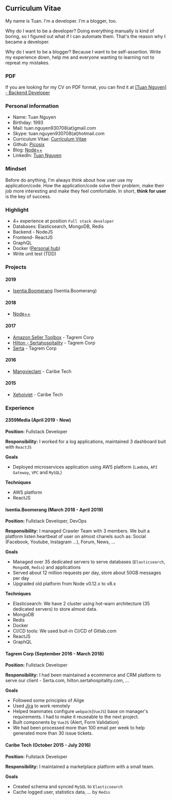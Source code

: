 ## Curriculum Vitae

My name is Tuan. I'm a developer. I'm a blogger, too.

Why do I want to be a developer? Doing everything manually is kind of boring, so I figured out what if I can automate them. That's the reason why I became a developer.

Why do I want to be a blogger? Because I want to be self-assertion. Write my experience down, help me and everyone wanting to learning not to repreat my mistakes.

### PDF

If you are looking for my CV on PDF format, you can find it at [[Tuan Nguyen] - Backend Developer](./%5BTuan%20Nguyen%5D%20-%20Backend%20Developer.pdf)

### Personal information

- Name: Tuan Nguyen
- Birthday: 1993
- Mail: tuan.nguyen930708(at)gmail.com
- Skype: tuan.nguyen930708(at)hotmail.com
- Curriculum Vitae: [Curriculum Vitae](https://nodeplusplus.github.io/cv/)
- Github: [Picosix](https://github.com/nodeplusplus)
- Blog: [Node++](http://blog.nodeplusplus.com/)
- LinkedIn: [Tuan Nguyen](https://www.linkedin.com/in/tuannguyen1993/)

### Mindset

Before do anything, I'm always think about how user use my application/code. How the application/code solve their problem, make their job more interesting and make they feel comfortable. In short, **think for user** is the key of success.

### Highlight

- 4+ experience at position `Full stack developer`
- Databases: Elasticsearch, MongoDB, Redis
- Backend - NodeJS
- Frontend- ReactJS
- GraphQL
- Docker ([Personal hub](https://hub.docker.com/u/nodeplusplus/))
- Write unit test (TDD)

### Projects

#### 2019

- [Isentia.Boomerang](https://www.isentia.com/) (Isentia.Boomerang)

#### 2018

- [Node++](https://blog.nodeplusplus.com/)

#### 2017

- [Amazon Seller Toolbox](https://amzsellertoolbox.com/index.html) - Tagrem Corp
- [Hilton - Sertahospitality](https://hilton.sertahospitality.com/index.html) - Tagrem Corp
- [Serta](https://serta.com/) - Tagrem Corp

#### 2016

- [Mangvieclam](https://mangvieclam.com/) - Caribe Tech

#### 2015

- [Xehoiviet](https://xehoiviet.com/) - Caribe Tech

### Experience

#### 2359Media (April 2019 - Now)

**Position:** Fullstack Developer

**Responsibility:** I worked for a log applications, maintained 3 dashboard buit with `ReactJS`

**Goals**

- Deployed microservices application using AWS platform (`Lambda`, `API Gateway`, `VPC` and `MySQL`)

**Techniques**

- AWS platform
- ReactJS

#### Isentia.Boomerang (March 2018 - April 2019)

**Position:** Fullstack Developer, DevOps

**Responsibility:** I managed Crawler Team with 3 members. We buit a platform listen heartbeat of user on almost chanels such as: Social (Facebook, Youtube, Instagram ...), Forum, News, ...

**Goals**

- Managed over 35 dedicated servers to serve databases (`Elasticsearch`, `MongoDB`, `Redis`) and applications
- Served about 12 million requests per day, store about 50GB messages per day
- Upgraded old platform from Node v0.12.x to v8.x

**Techniques**

- Elasticsearch: We have 2 cluster using hot-warn architecture (35 dedicated servers) to store almost data.
- MongoDB
- Redis
- Docker
- CI/CD tools: We used buit-in CI/CD of Gitlab.com
- ReactJS
- GraphQL

#### Tagrem Corp (September 2016 - March 2018)

**Position:** Fullstack Developer

**Responsibility:** I had been maintained a ecommerce and CRM platform to serve our client - Serta.com, hilton.sertahospitality.com, ...

**Goals**

- Followed some principles of Alige
- Used [Jira](https://www.atlassian.com/software/jira) to work remotely
- Helped teammates configure `webpack`(`VueJS`) base on manager's requirements. I had to make it reuseable to the next project.
- Built components by `VueJS` (Alert, Form Validation)
- We had been processed more than 100 email per week to help generated more than 30 issue tickets.

#### Caribe Tech (October 2015 - July 2016)

**Position:** Fullstack Developer

**Responsibility:** I maintained a marketplace platform with a small team.

**Goals**

- Created schema and synced `MySQL` to `Elasticsearch`
- Cache logged user, statistics data, ... by `Redis`
